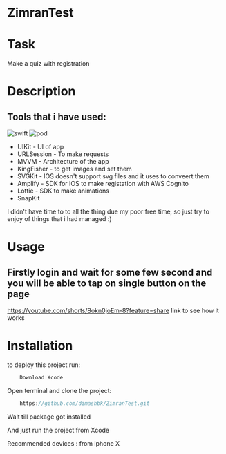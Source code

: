 # ZimranTest


# Task
Make a quiz with registration

# Description
## Tools that i have used:
![swift](https://img.shields.io/badge/Swift-UIkit-yellow)  ![pod](https://img.shields.io/badge/pod-SnapKit-yellow)
+ UIKit - UI of app
+ URLSession - To make requests
+ MVVM - Architecture of the app
+ KingFisher - to get images and set them
+ SVGKit - IOS doesn't support svg files and it uses to conveert them
+ Amplify - SDK for IOS to make registation with AWS Cognito
+ Lottie - SDK to make animations
+ SnapKit


I didn't have time to to all the thing due my poor free time, so just try to enjoy of things that i had managed :)

# Usage

## Firstly login and wait for some few second and you will be able to tap on single button on the page
 https://youtube.com/shorts/8okn0joEm-8?feature=share link to see how it works

# Installation

to deploy this project run:

```swift
    Download Xcode
```
Open terminal and clone the project:
```swift
    https://github.com/dimashbk/ZimranTest.git
```


Wait till package got installed

And just run the project from Xcode 

Recommended devices : from iphone X
